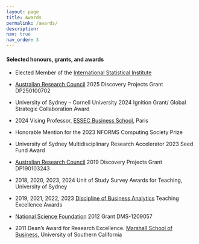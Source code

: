 ```yaml
---
layout: page
title: Awards
permalink: /awards/
description: 
nav: true
nav_order: 3
---
```


#### Selected honours, grants, and awards

<p> </p> 

- Elected Member of the [International Statistical Institute](https://isi-web.org/)
  
- [Australian Research Council](https://www.arc.gov.au/) 2025 Discovery Projects Grant DP250100702
  
- University of Sydney – Cornell University 2024 Ignition Grant/ Global Strategic Collaboration Award

- 2024 Vising Professor, [ESSEC Business School](https://www.essec.edu/en/), Paris
  
- Honorable Mention for the 2023 NFORMS Computing Society Prize
  
- University of Sydney Multidisciplinary Research Accelerator 2023 Seed Fund Award
  
- [Australian Research Council](https://www.arc.gov.au/) 2019 Discovery Projects Grant DP190103243
  
- 2018, 2020, 2023, 2024 Unit of Study Survey Awards for Teaching, University of Sydney
  
- 2019, 2021, 2022, 2023 [Discipline of Business Analytics](https://www.sydney.edu.au/business/our-research/research-areas/business-analytics.html) Teaching Excellence Awards
  
- [National Science Foundation](https://www.nsf.gov/) 2012 Grant DMS-1209057
  
- 2011 Dean’s Award for Research Excellence. [Marshall School of Business](https://www.marshall.usc.edu/), University of Southern California
